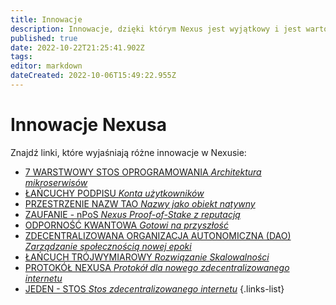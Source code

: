 ```yaml
---
title: Innowacje
description: Innowacje, dzięki którym Nexus jest wyjątkowy i jest wartościową propozycją
published: true
date: 2022-10-22T21:25:41.902Z
tags: 
editor: markdown
dateCreated: 2022-10-06T15:49:22.955Z
---
```


# Innowacje Nexusa
Znajdź linki, które wyjaśniają różne innowacje w Nexusie:

- [7 WARSTWOWY STOS OPROGRAMOWANIA *Architektura mikroserwisów*](/innovations/software-stack)
- [ŁAŃCUCHY PODPISU *Konta użytkowników*](/innovations/signature-chains)
- [PRZESTRZENIE NAZW TAO *Nazwy jako obiekt natywny*](/innovations/tao-namespaces)
- [ZAUFANIE - nPoS *Nexus Proof-of-Stake z reputacją*](/innovations/trust-npos)
- [ODPORNOŚĆ KWANTOWA *Gotowi na przyszłość*](/innovations/quantum-resistance)
- [ZDECENTRALIZOWANA ORGANIZACJA AUTONOMICZNA (DAO) *Zarządzanie społecznością nowej epoki*](/innovations/dao)
- [ŁAŃCUCH TRÓJWYMIAROWY *Rozwiązanie Skalowalności*](/innovations/3-dimensional-chain)
- [PROTOKÓŁ NEXUSA *Protokół dla nowego zdecentralizowanego internetu*](/innovations/nexus-protocol)
- [JEDEN - STOS *Stos zdecentralizowanego internetu*](/innovations/one-stack)
{.links-list}
